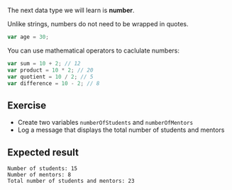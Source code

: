 The next data type we will learn is **number**.

Unlike strings, numbers do not need to be wrapped in quotes.

```js
var age = 30;
```

You can use mathematical operators to caclulate numbers:

```js
var sum = 10 + 2; // 12
var product = 10 * 2; // 20
var quotient = 10 / 2; // 5
var difference = 10 - 2; // 8
```

## Exercise

* Create two variables `numberOfStudents` and `numberOfMentors`
* Log a message that displays the total number of students and mentors

## Expected result

```
Number of students: 15
Number of mentors: 8
Total number of students and mentors: 23
```
